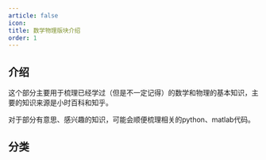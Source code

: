 ```yaml
---
article: false
icon: 
title: 数学物理版块介绍
order: 1
---
```

## 介绍
这个部分主要用于梳理已经学过（但是不一定记得）的数学和物理的基本知识，主要的知识来源是小时百科和知乎。

对于部分有意思、感兴趣的知识，可能会顺便梳理相关的python、matlab代码。
## 分类
